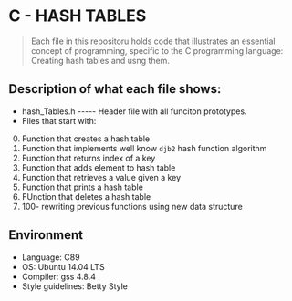 # C - HASH TABLES

> Each file in this repositoru holds code that illustrates an essential concept of programming, specific to the C programming language: Creating hash tables and usng them.

## Description of what each file shows:
- hash_Tables.h ----- Header file with all funciton prototypes.
- Files that start with:

0. Function that creates a hash table
1. Function that implements well know `djb2` hash function algorithm
2. Function that returns index of a key
3. Function that adds element to hash table
4. Function that retrieves a value given a key
5. Function that prints a hash table
6. FUnction that deletes a hash table
7. 100- rewriting previous functions using new data structure

## Environment

- Language: C89
- OS: Ubuntu 14.04 LTS
- Compiler: gss 4.8.4
- Style guidelines: Betty Style

